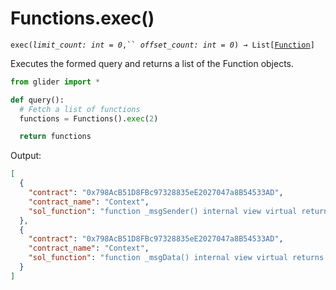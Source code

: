 # Functions.exec()

`exec(`_`limit_count: int = 0`_`,`` `_`offset_count: int = 0`_`) → List[`[`Function`](../../callable/function/)`]`

Executes the formed query and returns a list of the Function objects.

```python
from glider import *

def query():
  # Fetch a list of functions
  functions = Functions().exec(2)

  return functions
```



Output:

```json
[
  {
    "contract": "0x798AcB51D8FBc97328835eE2027047a8B54533AD",
    "contract_name": "Context",
    "sol_function": "function _msgSender() internal view virtual returns (address) {\n        return msg.sender;\n    }"
  },
  {
    "contract": "0x798AcB51D8FBc97328835eE2027047a8B54533AD",
    "contract_name": "Context",
    "sol_function": "function _msgData() internal view virtual returns (bytes calldata) {\n        return msg.data;\n    }"
  }
]
```
